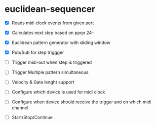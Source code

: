 # euclidean-sequencer

- [X] Reads midi clock events from given port
- [X] Calculates next step based on ppqn 24- 
- [X] Euclidean pattern generator with sliding window
- [X] Pub/Sub for step triggger

- [ ] Trigger midi-out when step is triggered
- [ ] Trigger Multiple pattern simultaneous
- [ ] Velocity & Gate lenght support
- [ ] Configure which device is used for midi clock
- [ ] Configure when device should receive the trigger and on which midi channel
- [ ] Start/Stop/Continue
